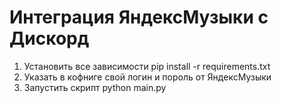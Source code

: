 # Интеграция ЯндексМузыки с Дискорд
1. Установить все зависимости 
pip install -r requirements.txt
2. Указать в кофниге свой логин и пороль от ЯндексМузыки
3. Запустить скрипт 
python main.py
